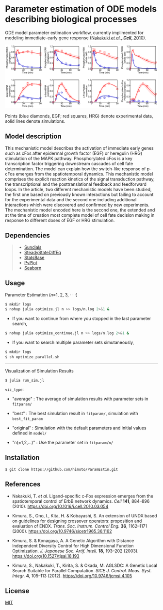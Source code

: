 # Parameter estimation of ODE models describing biological processes

ODE model parameter estimation workflow, currently implimented for modeling immediate-early gene response ([Nakakuki *et al.*, ***Cell***, 2010](https://doi.org/10.1016/j.cell.2010.03.054)).

![simulation_average](images/simulation_average.png)

Points (blue diamonds, EGF; red squares, HRG) denote experimental data, solid lines denote simulations.

## Model description
This mechanistic model describes the activation of immediate early genes such as cFos after epidermal growth factor (EGF) or heregulin (HRG) stimulation of the MAPK pathway. Phosphorylated cFos is a key transcription factor triggering downstream cascades of cell fate determination. The model can explain how the switch-like response of p-cFos emerges from the spatiotemporal dynamics. This mechanistic model comprises the explicit reaction kinetics of the signal transduction pathway, the transcriptional and the posttranslational feedback and feedforward loops. In the article, two different mechanistic models have been studied, the first one based on previously known interactions but failing to account for the experimental data and the second one including additional interactions which were discovered and confirmed by new experiments. The mechanistic model encoded here is the second one, the extended and at the time of creation most complete model of cell fate decision making in response to different doses of EGF or HRG stimulation.

## Dependencies
> - [Sundials](https://github.com/JuliaDiffEq/Sundials.jl)
> - [SteadyStateDiffEq](https://github.com/JuliaDiffEq/SteadyStateDiffEq.jl)
> - [StatsBase](https://github.com/JuliaStats/StatsBase.jl)
> - [PyPlot](https://github.com/JuliaPy/PyPlot.jl)
> - [Seaborn](https://github.com/JuliaPy/Seaborn.jl)

## Usage
Parameter Estimation (*n*=1, 2, 3, · · ·)
```bash
$ mkdir logs
$ nohup julia optimize.jl n >> logs/n.log 2>&1 &
```
- If you want to continue from where you stopped in the last parameter search,
```bash
$ nohup julia optimize_continue.jl n >> logs/n.log 2>&1 &
```
- If you want to search multiple parameter sets simutaneously,
```bash
$ mkdir logs
$ sh optimize_parallel.sh
```
---
Visualization of Simulation Results

    $ julia run_sim.jl

```viz_type```:

- "average"
    : The average of simulation results with parameter sets in ```fitparam/```

- "best"
    : The best simulation result in ```fitparam/```, simulation with ```best_fit_param```

- "original"
    : Simulation with the default parameters and initial values defined in ```model/```

- "n(=1,2,...)"
    : Use the parameter set in ```fitparam/n/```

## Installation
    $ git clone https://github.com/himoto/ParamEstim.git


## References
- Nakakuki, T. *et al.* Ligand-specific c-Fos expression emerges from the spatiotemporal control of ErbB network dynamics. *Cell* **141**, 884–896 (2010). https://doi.org/10.1016/j.cell.2010.03.054

- Kimura, S., Ono, I., Kita, H. & Kobayashi, S. An extension of UNDX based on guidelines for designing crossover operators: proposition and evaluation of ENDX. *Trans. Soc. Instrum. Control Eng.* **36**, 1162–1171 (2000). https://doi.org/10.9746/sicetr1965.36.1162

- Kimura, S. & Konagaya, A. A Genetic Algorithm with Distance Independent Diversity Control for High Dimensional Function Optimization. *J. Japanese Soc. Artif. Intell.* **18**, 193–202 (2003). https://doi.org/10.1527/tjsai.18.193

- Kimura, S., Nakakuki, T., Kirita, S. & Okada, M. AGLSDC: A Genetic Local Search Suitable for Parallel Computation. *SICE J. Control. Meas. Syst. Integr.* **4**, 105–113 (2012). https://doi.org/10.9746/jcmsi.4.105

## License
[MIT](/LICENSE)
